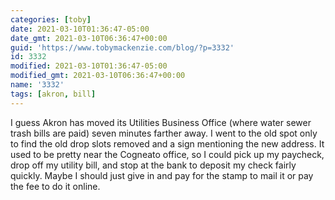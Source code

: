 ```yaml
---
categories: [toby]
date: 2021-03-10T01:36:47-05:00
date_gmt: 2021-03-10T06:36:47+00:00
guid: 'https://www.tobymackenzie.com/blog/?p=3332'
id: 3332
modified: 2021-03-10T01:36:47-05:00
modified_gmt: 2021-03-10T06:36:47+00:00
name: '3332'
tags: [akron, bill]
---
```


I guess Akron has moved its Utilities Business Office (where water sewer trash bills are paid) seven minutes farther away.<!--more-->  I went to the old spot only to find the old drop slots removed and a sign mentioning the new address.  It used to be pretty near the Cogneato office, so I could pick up my paycheck, drop off my utility bill, and stop at the bank to deposit my check fairly quickly.  Maybe I should just give in and pay for the stamp to mail it or pay the fee to do it online.
